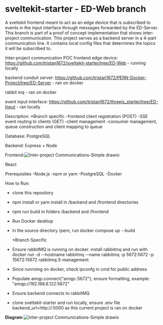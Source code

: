 # sveltekit-starter - ED-Web branch

A sveltekit frontend meant to act as an edge device that is subscribed to events in the input
interface through messages forwarded by the ED-Server. 
This branch is part of a proof of concept implementation that shows inter-project communication.
This project serves as a backend server in a 4-part communication line. It contains local config files
that determines the topics it will be subscribed to.

Inter-project communication POC
frontend edge device: https://github.com/tristan1672/sveltekit-starter/tree/ED-Web - running locally

backend conduit server: https://github.com/tristan1672/PERN-Docker-Project/tree/ED-Server - ran on docker

rabbit mq - ran on docker

event input interface: https://github.com/tristan1672/threejs_starter/tree/ED-Input - ran locally

Description:
*Branch specific
-frontend client registration (POST)
-SSE event routing to clients (GET)
-client management
-consumer management, queue construction and client mapping to queue

Database:
PostgreSQL

Backend:
Express + Node

Frontend:![Inter-project Communications-Simple drawio](https://github.com/user-attachments/assets/82e013b3-6a4f-486c-a3a9-ea063ae41910)

React

Prerequisites
-Node.js
-npm or yarn
-PostgreSQL
-Docker

How to Run:
- clone this repository
- npm install or yarn install in /backend and /frontend directories
- npm run build in folders /backend and /frontend
- Run Docker desktop
- in the source directory /pern, run docker compose up --build

  *Branch Specific
- Ensure rabbitMQ is running on docker. install rabbitmq and run with docker run -d --hostname rabbitmq --name rabbitmq -p 5672:5672 -p 15672:15672 rabbitmq:3-management
- Since runnning on docker, check ipconfg in cmd for public address
- Populate amqp.connect("amqp:<your public address>:5672"); ensure formatting, example: "amqp://192.168.6.122:5672"
- Ensure backend connects to rabbitMQ
- clone sveltekit-starter and run locally, ensure .env file backend_url=http://<your public address>:5000 as this current project is ran on docker



**Diagram**
![Inter-project Communications-Simple drawio](https://github.com/user-attachments/assets/c3656a16-d4ad-49a1-a116-29731f1fcce3)

